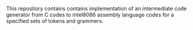 This repository contains contains implementation of an intermediate code generator from C codes to intel8086 assembly language codes for a specified sets of tokens and grammers.

